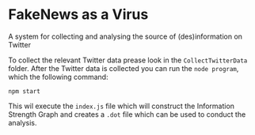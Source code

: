 # FakeNews as a Virus
A system for collecting and analysing the source of (des)information on Twitter

To collect the relevant Twitter data prease look in the `CollectTwitterData` folder.
After the Twitter data is collected you can run the `node program`, which the following command:
```
npm start
```
This wil execute the `index.js` file which will construct the Information Strength Graph and creates a `.dot` file which can be used to conduct the analysis.